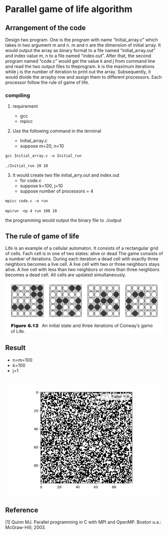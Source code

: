 
# Parallel game of life algorithm

## Arrangement of the code

Design two program. One is the program with name “Initial_array.c” which takes in two argument m and n. m and n are the dimension of initial array. It would output the array as binary format to a file named “initial_array.out” and index value m, n to a file named “index.out”. After that, the second program named “code.c” would get the value k and j from command line and read the two output files to theprogram. k is the maximum iterations while j is the number of iteration to print out the array. Subsequently, it would divide the arrayby row and assign them to different processors. Each processor follow the rule of game of life.

### compiling
1. requirement
   * gcc
   * mpicc <br> 

2. Use the following command in the terminal
   * Initial_array.c
   * suppose m=20, n=10 <br>

```
gcc Initial_array.c -o Initial_run

./Initial_run 20 10

```
3. It would create two file initial_arry.out and index.out <br>
   * for code.c
   * suppose k=100, j=10
   * suppose number of processors = 4 <br>

```
mpicc code.c -o run

mpirun -np 4 run 100 10

```
the programming would output the binary file to ./output

## The rule of game of life

Life is an example of a cellular automaton. It consists of a
rectangular grid of cells. Fach cell is in one of two states: alive or dead
The game consists of a number of iterations. During each iteration a
dead cell with exactly three neighbors becomes a live cell. A live cell
with two or three neighbors stays alive. A live cell with less than two
neighbors or more than three neighbors becomes a dead cell. All cells are updated simultaneously. 

![game_of_life_rule!](image/rule.png)

## Result
* n=m=100
* k=100
* j=1 <br>


![game_of_life_gif](animation/game_of_life.gif)


## Reference
[1] Quinn MJ. Parallel programming in C with MPI and OpenMP. Boston u.a.: McGraw-Hill; 2003.





